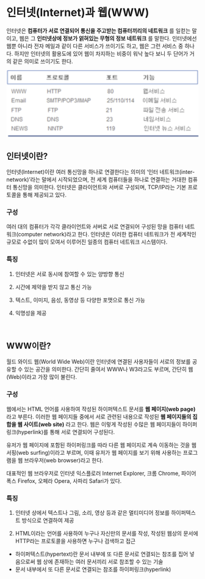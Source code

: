 # 인터넷(Internet)과 웹(WWW)


인터넷은 __컴퓨터가 서로 연결되어 통신을 주고받는 컴퓨터끼리의 네트워크__ 를 일컫는 말이고, 
웹은 그 __인터넷상에 정보가 얽혀있는 무형의 정보 네트워크__ 를 말한다. 
인터넷에선 웹뿐 아니라 전자 메일과 같이 다른 서비스가 쓰이기도 하고, 웹은 그런 서비스 중 하나다. 
하지만 인터넷의 활용도에 있어 웹이 차지하는 비중이 워낙 높다 보니 두 단어가 거의 같은 의미로 쓰이기도 한다.

![internet1](../images/internet1.PNG) 
</br>


## 인터넷이란?

인터넷(Internet)이란 여러 통신망을 하나로 연결한다는 의미의 ‘인터 네트워크(inter-network)’라는 말에서 시작되었으며, 
전 세계 컴퓨터들을 하나로 연결하는 거대한 컴퓨터 통신망을 의미한다. 
인터넷은 클라이언트와 서버로 구성되며, TCP/IP라는 기본 프로토콜을 통해 제공되고 있다.


### 구성

여러 대의 컴퓨터가 각각 클라이언트와 서버로 서로 연결되어 구성된 망을 컴퓨터 네트워크(computer network)라고 한다. 
인터넷은 이러한 컴퓨터 네트워크가 전 세계적인 규모로 수없이 많이 모여서 이루어진 일종의 컴퓨터 네트워크 시스템이다.

### 특징

1. 인터넷은 서로 동시에 참여할 수 있는 양방향 통신

2. 시간에 제약을 받지 않고 통신 가능

3. 텍스트, 이미지, 음성, 동영상 등 다양한 포맷으로 통신 가능

4. 익명성을 제공

</br>

## WWW이란?

월드 와이드 웹(World Wide Web)이란 인터넷에 연결된 사용자들이 서로의 정보를 공유할 수 있는 공간을 의미한다. 간단히 줄여서 WWW나 W3라고도 부르며, 간단히 웹(Web)이라고 가장 많이 불린다.


### 구성

웹에서는 HTML 언어를 사용하여 작성된 하이퍼텍스트 문서를 __웹 페이지(web page)__ 라고 부른다. 
이러한 웹 페이지들 중에서 서로 관련된 내용으로 작성된 __웹 페이지들의 집합을 웹 사이트(web site)__ 라고 한다. 웹은 이렇게 작성된 수많은 웹 페이지들이 하이퍼링크(hyperlink)를 통해 서로 연결되어 구성된다.

유저가 웹 페이지에 포함된 하이퍼링크를 따라 다른 웹 페이지로 계속 이동하는 것을 웹 서핑(web surfing)이라고 부르며, 이때 유저가 웹 페이지를 보기 위해 사용하는 프로그램을 웹 브라우저(web browser)라고 한다. 

대표적인 웹 브라우저로 인터넷 익스플로러 Internet Explorer, 크롬 Chrome, 파이어폭스 Firefox, 오페라 Opera, 사파리 Safari가 있다.


### 특징

1. 인터넷 상에서 텍스트나 그림, 소리, 영상 등과 같은 멀티미디어 정보를 하이퍼텍스트 방식으로 연결하여 제공

2. HTML이라는 언어를 사용하여 누구나 자신만의 문서를 작성, 작성된 웹상의 문서에 HTTP라는 프로토콜을 사용하면 누구나 검색하고 접근

* 하이퍼텍스트(hypertext)란 문서 내부에 또 다른 문서로 연결되는 참조를 집어 넣음으로써 웹 상에 존재하는 여러 문서끼리 서로 참조할 수 있는 기술
* 문서 내부에서 또 다른 문서로 연결되는 참조를 하이퍼링크(hyperlink)



